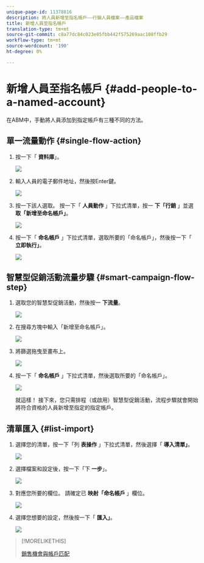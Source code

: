 ```yaml
---
unique-page-id: 11378816
description: 將人員新增至指名帳戶——行銷人員檔案——產品檔案
title: 新增人員至指名帳戶
translation-type: tm+mt
source-git-commit: c8a77dc84c023e05fbb442f575269aac108ffb29
workflow-type: tm+mt
source-wordcount: '190'
ht-degree: 0%

---
```



# 新增人員至指名帳戶 {#add-people-to-a-named-account}

在ABM中，手動將人員添加到指定帳戶有三種不同的方法。

## 單一流量動作 {#single-flow-action}

1. 按一下「 **資料庫**」。

   ![](assets/one-2.png)

1. 輸入人員的電子郵件地址，然後按Enter鍵。

   ![](assets/two.png)

1. 按一下該人選取。 按一下「 **人員動作** 」下拉式清單，按一 **下「行銷** 」並選 **取「新增至命名帳戶」**。

   ![](assets/three.png)

1. 按一下「 **命名帳戶** 」下拉式清單，選取所要的「命名帳戶」，然後按一下「 **立即執行」**。

   ![](assets/four.png)

## 智慧型促銷活動流量步驟 {#smart-campaign-flow-step}

1. 選取您的智慧型促銷活動，然後按一 **下流量**。

   ![](assets/five.png)

1. 在搜尋方塊中輸入「新增至命名帳戶」。

   ![](assets/six.png)

1. 將篩選拖曳至畫布上。

   ![](assets/seven.png)

1. 按一下「 **命名帳戶** 」下拉式清單，然後選取所要的「命名帳戶」。

   ![](assets/eight.png)

   就這樣！ 接下來，您只需排程（或啟用）智慧型促銷活動，流程步驟就會開始將符合資格的人員新增至指定的指定帳戶。

## 清單匯入 {#list-import}

1. 選擇您的清單，按一下「列 **表操作** 」下拉式清單，然後選擇「 **導入清單」**。

   ![](assets/nine.png)

1. 選擇檔案和設定後，按一下「下 **一步**」。

   ![](assets/ten.png)

1. 對應您所要的欄位。 請確定已 **映射「命名帳戶** 」欄位。

   ![](assets/eleven.png)

1. 選擇您想要的設定，然後按一下「 **匯入」**。

   ![](assets/twelve.png)

>[!MORELIKETHIS]
>
>[銷售機會與帳戶匹配](/help/marketo/product-docs/account-based-marketing/target/named-accounts/lead-to-account-matching.md)
